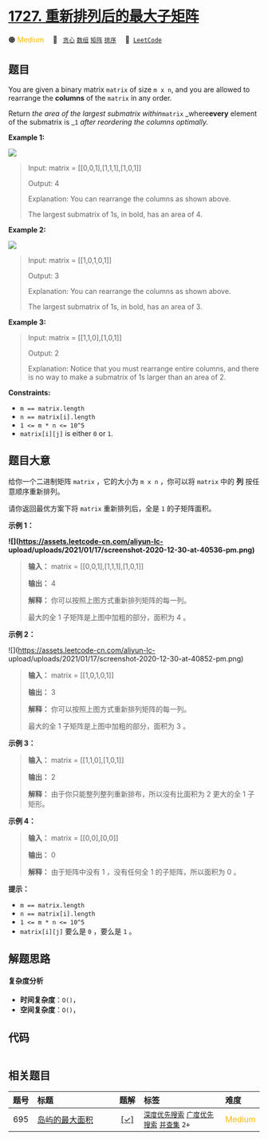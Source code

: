 # [1727. 重新排列后的最大子矩阵](https://leetcode.com/problems/largest-submatrix-with-rearrangements)

🟠 <font color=#ffb800>Medium</font>&emsp; 🔖&ensp; [`贪心`](/tag/greedy.md) [`数组`](/tag/array.md) [`矩阵`](/tag/matrix.md) [`排序`](/tag/sorting.md)&emsp; 🔗&ensp;[`LeetCode`](https://leetcode.com/problems/largest-submatrix-with-rearrangements)

## 题目

You are given a binary matrix `matrix` of size `m x n`, and you are allowed to
rearrange the **columns** of the `matrix` in any order.

Return _the area of the largest submatrix within_`matrix` _where**every**
element of the submatrix is _`1` _after reordering the columns optimally._



**Example 1:**

![](https://assets.leetcode.com/uploads/2020/12/29/screenshot-2020-12-30-at-40536-pm.png)

> Input: matrix = [[0,0,1],[1,1,1],[1,0,1]]
> 
> Output: 4
> 
> Explanation: You can rearrange the columns as shown above.
> 
> The largest submatrix of 1s, in bold, has an area of 4.

**Example 2:**

![](https://assets.leetcode.com/uploads/2020/12/29/screenshot-2020-12-30-at-40852-pm.png)

> Input: matrix = [[1,0,1,0,1]]
> 
> Output: 3
> 
> Explanation: You can rearrange the columns as shown above.
> 
> The largest submatrix of 1s, in bold, has an area of 3.

**Example 3:**

> Input: matrix = [[1,1,0],[1,0,1]]
> 
> Output: 2
> 
> Explanation: Notice that you must rearrange entire columns, and there is no way to make a submatrix of 1s larger than an area of 2.

**Constraints:**

  * `m == matrix.length`
  * `n == matrix[i].length`
  * `1 <= m * n <= 10^5`
  * `matrix[i][j]` is either `0` or `1`.


## 题目大意

给你一个二进制矩阵 `matrix` ，它的大小为 `m x n` ，你可以将 `matrix` 中的 **列** 按任意顺序重新排列。

请你返回最优方案下将 `matrix` 重新排列后，全是 `1` 的子矩阵面积。

**示例 1：**

**![](https://assets.leetcode-cn.com/aliyun-lc-
upload/uploads/2021/01/17/screenshot-2020-12-30-at-40536-pm.png)**

> 
> 
> 
> 
> 
> **输入：** matrix = [[0,0,1],[1,1,1],[1,0,1]]
> 
> **输出：** 4
> 
> **解释：** 你可以按照上图方式重新排列矩阵的每一列。
> 
> 最大的全 1 子矩阵是上图中加粗的部分，面积为 4 。
> 
> 

**示例 2：**

![](https://assets.leetcode-cn.com/aliyun-lc-
upload/uploads/2021/01/17/screenshot-2020-12-30-at-40852-pm.png)

> 
> 
> 
> 
> 
> **输入：** matrix = [[1,0,1,0,1]]
> 
> **输出：** 3
> 
> **解释：** 你可以按照上图方式重新排列矩阵的每一列。
> 
> 最大的全 1 子矩阵是上图中加粗的部分，面积为 3 。
> 
> 

**示例 3：**

> 
> 
> 
> 
> 
> **输入：** matrix = [[1,1,0],[1,0,1]]
> 
> **输出：** 2
> 
> **解释：** 由于你只能整列整列重新排布，所以没有比面积为 2 更大的全 1 子矩形。

**示例 4：**

> 
> 
> 
> 
> 
> **输入：** matrix = [[0,0],[0,0]]
> 
> **输出：** 0
> 
> **解释：** 由于矩阵中没有 1 ，没有任何全 1 的子矩阵，所以面积为 0 。

**提示：**

  * `m == matrix.length`
  * `n == matrix[i].length`
  * `1 <= m * n <= 10^5`
  * `matrix[i][j]` 要么是 `0` ，要么是 `1` 。


## 解题思路

#### 复杂度分析

- **时间复杂度**：`O()`，
- **空间复杂度**：`O()`，

## 代码

```javascript

```

## 相关题目

<!-- prettier-ignore -->
| 题号 | 标题 | 题解 | 标签 | 难度 |
| :------: | :------ | :------: | :------ | :------ |
| 695 | [岛屿的最大面积](https://leetcode.com/problems/max-area-of-island) | [[✓]](/problem/0695.md) |  [`深度优先搜索`](/tag/depth-first-search.md) [`广度优先搜索`](/tag/breadth-first-search.md) [`并查集`](/tag/union-find.md) `2+` | <font color=#ffb800>Medium</font> |

<style>
.blue {
    background-color: #096dd9;
    padding: 0.25rem 0.5rem;
    margin: 0;
    font-size: 0.85em;
    border-radius: 3px;
    color: white;
    font-weight: 500;
}
table th:first-of-type { width: 10%; }
table th:nth-of-type(2) { width: 35%; }
table th:nth-of-type(3) { width: 10%; }
table th:nth-of-type(4) { width: 35%; }
table th:nth-of-type(5) { width: 10%; }
</style>
